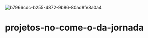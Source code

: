 ![b7966cdc-b255-4872-9b86-80ad8fe8a0a4](https://user-images.githubusercontent.com/126025896/228094269-e7b94c35-5be5-4e98-b822-048e8777e2ab.jpg)
# projetos-no-come-o-da-jornada

